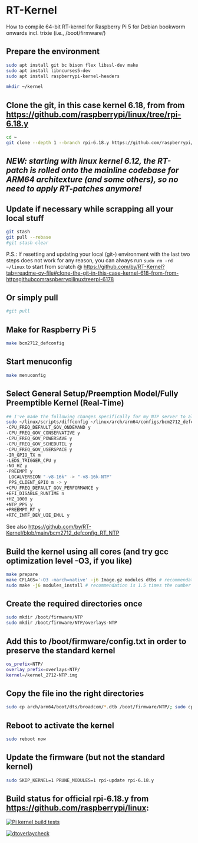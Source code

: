 # RT-Kernel
How to compile 64-bit RT-kernel for Raspberry Pi 5 for Debian bookworm onwards incl. trixie (i.e., /boot/firmware/)

## Prepare the environment
```bash
sudo apt install git bc bison flex libssl-dev make
sudo apt install libncurses5-dev
sudo apt install raspberrypi-kernel-headers

mkdir ~/kernel
```
## Clone the git, in this case kernel 6.18, from from https://github.com/raspberrypi/linux/tree/rpi-6.18.y
```bash
cd ~
git clone --depth 1 --branch rpi-6.18.y https://github.com/raspberrypi/linux
```
## *NEW: starting with linux kernel 6.12, the RT-patch is rolled onto the mainline codebase for ARM64 architexture (and some others), so no need to apply RT-patches anymore!*

## Update if necessary while scrapping all your local stuff
```bash
git stash
git pull --rebase
#git stash clear
```
P.S.: If resetting and updating your local (git-) environment with the last two steps does not work for any reason, you can always run `sudo rm -rd ~/linux` to start from scratch @ https://github.com/by/RT-Kernel?tab=readme-ov-file#clone-the-git-in-this-case-kernel-618-from-from-httpsgithubcomraspberrypilinuxtreerpi-6178
## Or simply pull
```bash
#git pull
```
## Make for Raspberry Pi 5
```bash
make bcm2712_defconfig
```
## Start menuconfig
```bash
make menuconfig
```
## Select General Setup/Preemption Model/Fully Preemptible Kernel (Real-Time)
```bash
## I've made the following changes specifically for my NTP server to also enable kernel PPS:
sudo ~/linux/scripts/diffconfig ~/linux/arch/arm64/configs/bcm2712_defconfig ~/linux/defconfig
-CPU_FREQ_DEFAULT_GOV_ONDEMAND y
-CPU_FREQ_GOV_CONSERVATIVE y
-CPU_FREQ_GOV_POWERSAVE y
-CPU_FREQ_GOV_SCHEDUTIL y
-CPU_FREQ_GOV_USERSPACE y
-IR_GPIO_TX m
-LEDS_TRIGGER_CPU y
-NO_HZ y
-PREEMPT y
 LOCALVERSION "-v8-16k" -> "-v8-16k-NTP"
 PPS_CLIENT_GPIO m -> y
+CPU_FREQ_DEFAULT_GOV_PERFORMANCE y
+EFI_DISABLE_RUNTIME n
+HZ_1000 y
+NTP_PPS y
+PREEMPT_RT y
+RTC_INTF_DEV_UIE_EMUL y
```
See also https://github.com/by/RT-Kernel/blob/main/bcm2712_defconfig_RT_NTP

## Build the kernel using all cores (and try gcc optimization level -O3, if you like)
```bash
make prepare
make CFLAGS='-O3 -march=native' -j6 Image.gz modules dtbs # recommendation is 1.5 times the number of cores (=4), which equals 6 -- if you have enough main memory!
sudo make -j6 modules_install # recommendation is 1.5 times the number of cores (=4), which equals 6
```
## Create the required directories once
```bash
sudo mkdir /boot/firmware/NTP
sudo mkdir /boot/firmware/NTP/overlays-NTP
```
## Add this to /boot/firmware/config.txt in order to preserve the standard kernel
```bash
os_prefix=NTP/
overlay_prefix=overlays-NTP/
kernel=/kernel_2712-NTP.img
```
## Copy the file ino the right directories
```bash
sudo cp arch/arm64/boot/dts/broadcom/*.dtb /boot/firmware/NTP/; sudo cp arch/arm64/boot/dts/overlays/*.dtb* /boot/firmware/NTP/overlays-NTP/; sudo cp arch/arm64/boot/dts/overlays/README /boot/firmware/NTP/overlays-NTP/; sudo cp arch/arm64/boot/Image.gz /boot/firmware/kernel_2712-NTP.img
```
## Reboot to activate the kernel
```bash
sudo reboot now
```
## Update the firmware (but not the standard kernel)
```bash
sudo SKIP_KERNEL=1 PRUNE_MODULES=1 rpi-update rpi-6.18.y
```

## Build status for official rpi-6.18.y from https://github.com/raspberrypi/linux:
[![Pi kernel build tests](https://github.com/raspberrypi/linux/actions/workflows/kernel-build.yml/badge.svg?branch=rpi-6.18.y)](https://github.com/raspberrypi/linux/actions/workflows/kernel-build.yml)

[![dtoverlaycheck](https://github.com/raspberrypi/linux/actions/workflows/dtoverlaycheck.yml/badge.svg?branch=rpi-6.18.y)](https://github.com/raspberrypi/linux/actions/workflows/dtoverlaycheck.yml)
